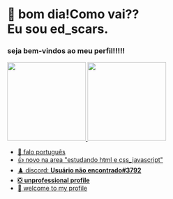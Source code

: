  
 # 👋 bom dia!Como vai?? <br>   Eu sou ed_scars.
  ### seja bem-vindos ao meu perfil!!!!!
  
  <div>
  <a href="https://github.com/edscars">
  <img height="180em" src="https://github-readme-stats.vercel.app/api?username=edscars&show_icons=true&theme=tokyonight&include_all_commits=true&count_private=true"/>
  <img height="180em" src="https://github-readme-stats.vercel.app/api/top-langs/?username=edscars&layout=compact&langs_count=7&theme=tokyonight"/>
</div>
  
  
- 🌱 falo português 
-  👍 novo na area "estudando html e css_javascript"
- ♟️ discord: **Usuário não encontrado#3792**
- ❎ **unprofessional profile**
- 🥳 welcome to my profile
<!---
edscars/edscars is a ✨ special ✨ repository because its `README.md` (this file) appears on your GitHub profile.
You can click the Preview link to take a look at your changes.
--->
